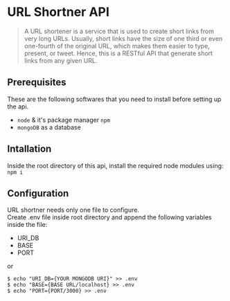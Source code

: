 # URL Shortner API

> A URL shortener is a service that is used to create short links from very long URLs. Usually, short links have the size of one third or even one-fourth of the original URL, which makes them easier to type, present, or tweet. Hence, this is a RESTful API that generate short links from any given URL.

## Prerequisites

These are the following softwares that you need to install before setting up the
api.

* `node` & it's package manager `npm`
* `mongoDB` as a database

## Intallation

Inside the root directory of this api, install the required node modules using: `npm i`

## Configuration

URL shortner needs only one file to configure.<br>
Create .env file inside root directory and append the following variables inside
the file: 
* URI_DB
* BASE
* PORT

or<br>

```
$ echo "URI_DB={YOUR MONGODB URI}" >> .env
$ echo "BASE={BASE URL/localhost} >> .env
$ echo "PORT={PORT/3000} >> .env
```


